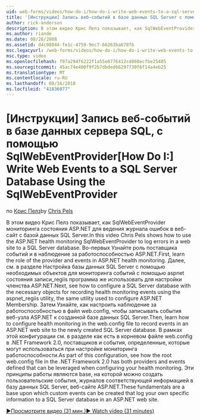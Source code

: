 ```yaml
---
uid: web-forms/videos/how-do-i/how-do-i-write-web-events-to-a-sql-server-database-using-the-sqlwebeventprovider
title: '[Инструкции] Запись веб-событий в базе данных SQL Server с помощью SqlWebEventProvider | Документация Майкрософт'
author: rick-anderson
description: В этом видео Крис Пелз показывает, как SqlWebEventProvider мониторинга состояния ASP.NET для ведения журнала ошибок в веб-сайт с базой данных SQL Server. Во-первых, очистить...
ms.author: riande
ms.date: 08/28/2008
ms.assetid: d4c08844-fe1c-4759-9ec7-66263ba678fb
msc.legacyurl: /web-forms/videos/how-do-i/how-do-i-write-web-events-to-a-sql-server-database-using-the-sqlwebeventprovider
msc.type: video
ms.openlocfilehash: f97a294f6222f1a55e0776412cd060ecfbe25405
ms.sourcegitcommit: 45ac74e400f9f2b7dbded66297730f6f14a4eb25
ms.translationtype: MT
ms.contentlocale: ru-RU
ms.lasthandoff: 08/16/2018
ms.locfileid: "41836077"
---
```

<a name="how-do-i-write-web-events-to-a-sql-server-database-using-the-sqlwebeventprovider"></a><span data-ttu-id="98924-104">[Инструкции] Запись веб-событий в базе данных сервера SQL, с помощью SqlWebEventProvider</span><span class="sxs-lookup"><span data-stu-id="98924-104">[How Do I:] Write Web Events to a SQL Server Database Using the SqlWebEventProvider</span></span>
====================
<span data-ttu-id="98924-105">по [Крис Пелз](https://twitter.com/chrispels)</span><span class="sxs-lookup"><span data-stu-id="98924-105">by [Chris Pels](https://twitter.com/chrispels)</span></span>

<span data-ttu-id="98924-106">В этом видео Крис Пелз показывает, как SqlWebEventProvider мониторинга состояния ASP.NET для ведения журнала ошибок в веб-сайт с базой данных SQL Server.</span><span class="sxs-lookup"><span data-stu-id="98924-106">In this video Chris Pels shows how to use the ASP.NET health monitoring SqlWebEventProvider to log errors in a web site to a SQL Server database.</span></span> <span data-ttu-id="98924-107">Во-первых Узнайте роль поставщика событий и в наблюдение за работоспособностью ASP.NET.</span><span class="sxs-lookup"><span data-stu-id="98924-107">First, learn the role of the provider and events in ASP.NET health monitoring.</span></span> <span data-ttu-id="98924-108">Далее, см. в разделе Настройка базы данных SQL Server с помощью необходимых объектов для мониторинга событий с помощью aspnet состояния записи\_regiis программа же использовать для настройки членства ASP.NET.</span><span class="sxs-lookup"><span data-stu-id="98924-108">Next, see how to configure a SQL Server database with the necessary objects for recording health monitoring events using the aspnet\_regiis utility, the same utility used to configure ASP.NET Membership.</span></span> <span data-ttu-id="98924-109">Затем Узнайте, как настроить наблюдение за работоспособностью в файл web.config, чтобы записывать события веб-узла ASP.NET к созданной базе данных SQL Server.</span><span class="sxs-lookup"><span data-stu-id="98924-109">Then, learn how to configure health monitoring in the web.config file to record events in an ASP.NET web site to the newly created SQL Server database.</span></span> <span data-ttu-id="98924-110">В рамках этой конфигурации см. в разделе как есть в корневом файле web.config в .NET Framework 2.0, поставщиков и события, определенные, которые могут использоваться при настройке мониторинга работоспособности.</span><span class="sxs-lookup"><span data-stu-id="98924-110">As part of this configuration, see how the root web.config file in the .NET Framework 2.0 has both providers and events defined that can be leveraged when configuring your health monitoring.</span></span> <span data-ttu-id="98924-111">Эти принципы работы являются base, на которой можно создать пользовательские события, журналов соответствующей информацией в базу данных SQL Server, веб-сайте ASP.NET.</span><span class="sxs-lookup"><span data-stu-id="98924-111">These fundamentals are a base upon which custom events can be created that log your own specific information to a SQL Server database in an ASP.NET web site.</span></span>

[<span data-ttu-id="98924-112">&#9654;Просмотрите видео (31 мин.)</span><span class="sxs-lookup"><span data-stu-id="98924-112">&#9654; Watch video (31 minutes)</span></span>](https://channel9.msdn.com/Blogs/ASP-NET-Site-Videos/how-do-i-write-web-events-to-a-sql-server-database-using-the-sqlwebeventprovider)
